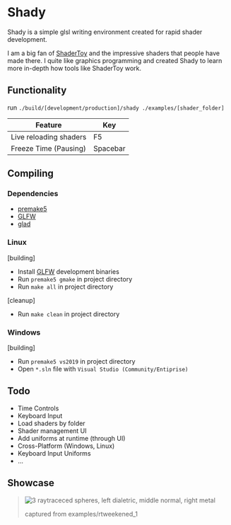 
# Shady
Shady is a simple glsl writing environment created for rapid shader development.

I am a big fan of [ShaderToy](https://www.shadertoy.com/) and the  impressive shaders that people have made there. I quite like graphics programming
and created Shady to learn more in-depth how tools like
ShaderToy work.

## Functionality

run `./build/[development/production]/shady ./examples/[shader_folder]`

|Feature|Key|
|-|-|
|Live reloading shaders| F5       |
|Freeze Time (Pausing) | Spacebar |

## Compiling
### Dependencies
- [premake5](https://premake.github.io/)
- [GLFW](glfw.org)
- [glad](https://glad.dav1d.de/)

### Linux
[building]
- Install [GLFW](glfw.org) development binaries
- Run `premake5 gmake` in project directory
- Run `make all` in project directory

[cleanup]
- Run `make clean` in project directory

### Windows
[building]
- Run `premake5 vs2019` in project directory
- Open `*.sln` file with `Visual Studio (Community/Entiprise)`
<!-- - Weep -->


## Todo
- Time Controls
- Keyboard Input
- Load shaders by folder
- Shader management UI
- Add uniforms at runtime (through UI)
- Cross-Platform (Windows, Linux)
- Keyboard Input Uniforms
- ...

## Showcase
> ![3 raytraceced spheres, left dialetric, middle normal, right metal](images/rtweekend_1.gif)
> 
> captured from examples/rtweekened_1
